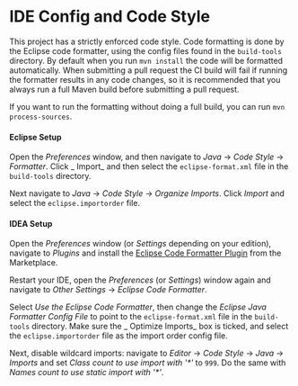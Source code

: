 # IDE Config and Code Style

This project has a strictly enforced code style. Code formatting is done by the Eclipse code
formatter, using the config files found in the `build-tools` directory. By
default when you run `mvn install` the code will be formatted automatically. When submitting a
pull request the CI build will fail if running the formatter results in any code changes, so it is
recommended that you always run a full Maven build before submitting a pull request.

If you want to run the formatting without doing a full build, you can run `mvn process-sources`.

#### Eclipse Setup

Open the *Preferences* window, and then navigate to _Java_ -> _Code Style_ -> _Formatter_. Click _
Import_ and then select the `eclipse-format.xml` file in the `build-tools`
directory.

Next navigate to _Java_ -> _Code Style_ -> _Organize Imports_. Click _Import_ and select
the `eclipse.importorder` file.

#### IDEA Setup

Open the _Preferences_ window (or _Settings_ depending on your edition), navigate to _Plugins_ and
install
the [Eclipse Code Formatter Plugin](https://plugins.jetbrains.com/plugin/6546-eclipse-code-formatter)
from the Marketplace.

Restart your IDE, open the *Preferences* (or *Settings*) window again and navigate to _Other
Settings_ -> _Eclipse Code Formatter_.

Select _Use the Eclipse Code Formatter_, then change the _Eclipse Java Formatter Config File_ to
point to the
`eclipse-format.xml` file in the `build-tools` directory. Make sure the _
Optimize Imports_ box is ticked, and select the `eclipse.importorder` file as the import order
config file.

Next, disable wildcard imports:
navigate to _Editor_ -> _Code Style_ -> _Java_ -> _Imports_
and set _Class count to use import with '\*'_ to `999`. Do the same with _Names count to use static
import with '\*'_.